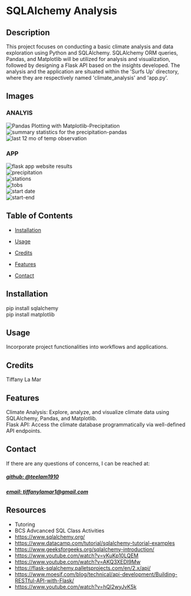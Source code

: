 # SQLAlchemy Analysis




## Description
This project focuses on conducting a basic climate analysis and data exploration using Python and SQLAlchemy. SQLAlchemy ORM queries, Pandas, and Matplotlib will be utilized for analysis and visualization, followed by designing a Flask API based on the insights developed. The analysis and the application are situated within the 'Surfs Up' directory, where they are respectively named 'climate_analysis' and 'app.py'.

## Images

### ANALYIS
![Pandas Plotting with Matplotlib-Precipitation](https://github.com/teelam1910/sqlalchemy-analysis/assets/132629216/77188e58-279f-46f4-baae-9b6683296433) <br>
![summary statistics for the precipitation-pandas](https://github.com/teelam1910/sqlalchemy-analysis/assets/132629216/1c1b7840-4558-4604-87d2-d19bf921034b) <br>
![last 12 mo of temp observation](https://github.com/teelam1910/sqlalchemy-analysis/assets/132629216/b9ff3873-d332-482a-b9cd-5bc0598a65fe) <br>

### APP
![flask app website results](https://github.com/teelam1910/sqlalchemy-analysis/assets/132629216/423d92bb-274e-4a1d-84f4-91b39657dc28)<br>
![precipitation](https://github.com/teelam1910/sqlalchemy-analysis/assets/132629216/4d5bf542-281c-4dc1-a3db-58569f132a8b)<br>
![stations](https://github.com/teelam1910/sqlalchemy-analysis/assets/132629216/448dab89-3d38-4810-82b8-0d6311abf186)<br>
![tobs](https://github.com/teelam1910/sqlalchemy-analysis/assets/132629216/ba27ff4b-c236-49f1-8e78-07d6fba43a5a)<br>
![start date](https://github.com/teelam1910/sqlalchemy-analysis/assets/132629216/30ff90c5-5002-441c-9ed2-f243e965d0d4)<br>
![start-end](https://github.com/teelam1910/sqlalchemy-analysis/assets/132629216/d0294831-fd94-4b21-bab0-56ecaf74f2ea)<br>


## Table of Contents
- [Installation](#installation)
- [Usage](#usage)
- [Credits](#credits)

- [Features](#features)

- [Contact](#contact)

## Installation
pip install sqlalchemy<br>
pip install matplotlib

## Usage
Incorporate project functionalities into workflows and applications.

## Credits
Tiffany La Mar



## Features
Climate Analysis: Explore, analyze, and visualize climate data using SQLAlchemy, Pandas, and Matplotlib. <br>
Flask API: Access the climate database programmatically via well-defined API endpoints.



## Contact
If there are any questions of concerns, I can be reached at:
##### [github: @teelam1910](https://github.com/@teelam1910)
##### [email: tiffanylamar1@gmail.com](mailto:tiffanylamar1@gmail.com)

## Resources
- Tutoring
- BCS Advcanced SQL Class Activities
- https://www.sqlalchemy.org/
- https://www.datacamp.com/tutorial/sqlalchemy-tutorial-examples
- https://www.geeksforgeeks.org/sqlalchemy-introduction/
- https://www.youtube.com/watch?v=vKuKp10LQEM
- https://www.youtube.com/watch?v=AKQ3XEDI9Mw
- https://flask-sqlalchemy.palletsprojects.com/en/2.x/api/
- https://www.moesif.com/blog/technical/api-development/Building-RESTful-API-with-Flask/
- https://www.youtube.com/watch?v=hQl2wyJvK5k
